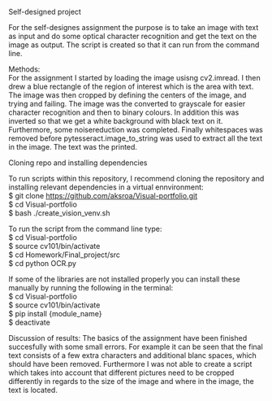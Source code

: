 Self-designed project

For the self-designes assignment the purpose is to take an image with text as input and do some optical character recognition and get the text on the image as output. The script is created so that it can run from the command line.

Methods:                                                                                                                                      
For the assignment I started by loading the image usisng cv2.imread. I then drew a blue rectangle of the region of interest which is the area with text. The image was then cropped by defining the centers of the image, and trying and failing. The image was the converted to grayscale for easier character recognition and then to binary colours. In addition this was inverted so that we get a white background with black text on it. Furthermore, some noisereduction was completed. Finally whitespaces was removed before pytesseract.image_to_string was used to extract all the text in the image. The text was the printed.

Cloning repo and installing dependencies

To run scripts within this repository, I recommend cloning the repository and installing relevant dependencies in a virtual ennvironment:      
$ git clone https://github.com/aksroa/Visual-portfolio.git                                                                                      
$ cd Visual-portfolio                                                                                                                          
$ bash ./create_vision_venv.sh                                                                                                                  

To run the script from the command line type:                                                                                                  
$ cd Visual-portfolio                                                                                                                        
$ source cv101/bin/activate                                                                                                                  
$ cd Homework/Final_project/src                                                                                                              
$ cd python OCR.py                                                                                                                            

If some of the libraries are not installed properly you can install these manually by running the following in the terminal:                    
$ cd Visual-portfolio                                                                                                                          
$ source cv101/bin/activate                                                                                                                    
$ pip install {module_name}                                                                                                                    
$ deactivate

Discussion of results:
The basics of the assignment have been finished succesfully with some small errors. For example it can be seen that the final text consists of a few extra characters and additional blanc spaces, which should have been removed. Furthermore I was not able to create a script which takes into account that different pictures need to be cropped differently in regards to the size of the image and where in the image, the text is located.
